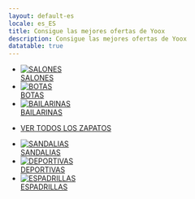 ```yaml
---
layout: default-es
locale: es_ES
title: Consigue las mejores ofertas de Yoox
description: Consigue las mejores ofertas de Yoox
datatable: true
---
```


<div class="tiles">
    <ul>
        <li>
            <a href="/es/categorias/salones.html">
                <div class="tile-container">
                    <img class="lazy-loaded" src="https://www.yoox.com/images/items/11/11368540sp_14_f.jpg?width=350&height=490&impolicy=crop&gravity=Center" name="&amp;lid=zoom&amp;lpos=item_photo" title="SALONES" alt="SALONES" itemprop="image">
                    <div class="centered">SALONES</div>
                </div>
            </a>
        </li>
        <li>
            <a href="/es/categorias/botas.html">
                <div class="tile-container">
                    <img class="lazy-loaded" src="https://www.yoox.com/images/items/11/11986669we_14_f.jpg?width=350&height=490&impolicy=crop&gravity=Center" name="&amp;lid=zoom&amp;lpos=item_photo" title="BOTAS" alt="BOTAS" itemprop="image">
                    <div class="centered">BOTAS</div>
                </div>
            </a>
        </li>
        <li>
            <a href="/es/categorias/bailarinas.html">
                <div class="tile-container">
                    <img class="lazy-loaded" src="https://www.yoox.com/images/items/11/11805089cm_14_f.jpg?width=350&height=490&impolicy=crop&gravity=Center" name="&amp;lid=zoom&amp;lpos=item_photo" title="BAILARINAS" alt="BAILARINAS" itemprop="image">
                    <div class="centered">BAILARINAS</div>
                </div>
            </a>
        </li>
    </ul>
    <ul>
        <li class="center-all">
            <a class="shop-all button-text" href="/es/categorias/zapatos.html">VER TODOS LOS ZAPATOS</a>
        </li>
    </ul>
    <ul>
        <li>
            <a href="/es/categorias/sandalias.html">
                <div class="tile-container">
                    <img class="lazy-loaded" src="https://www.yoox.com/images/items/11/11692658fh_14_f.jpg?width=350&height=490&impolicy=crop&gravity=Center" name="&amp;lid=zoom&amp;lpos=item_photo" title="SANDALIAS" alt="SANDALIAS" itemprop="image">
                    <div class="centered">SANDALIAS</div>
                </div>
            </a>
        </li>
        <li>
            <a href="/es/categorias/deportivas.html">
                <div class="tile-container">
                    <img class="lazy-loaded" src="https://www.yoox.com/images/items/11/11998539eg_14_f.jpg?width=350&height=490&impolicy=crop&gravity=Center" name="&amp;lid=zoom&amp;lpos=item_photo" title="DEPORTIVAS" alt="DEPORTIVAS" itemprop="image">
                    <div class="centered">DEPORTIVAS</div>
                </div>
            </a>
        </li>
        <li>
            <a href="/es/categorias/espadrillas.html">
                <div class="tile-container">
                    <img class="lazy-loaded" src="https://www.yoox.com/images/items/11/11995797rn_14_f.jpg?width=350&height=490&impolicy=crop&gravity=Center" name="&amp;lid=zoom&amp;lpos=item_photo" title="ESPADRILLAS" alt="ESPADRILLAS" itemprop="image">
                    <div class="centered">ESPADRILLAS</div>
                </div>
            </a>
        </li>
    </ul>    
</div>